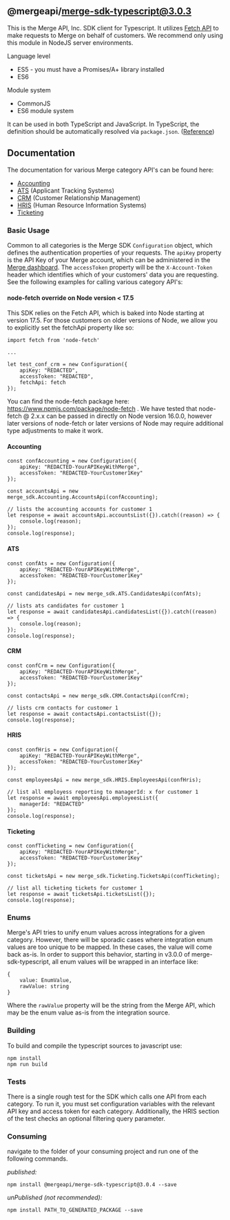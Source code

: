 ## @mergeapi/merge-sdk-typescript@3.0.3

This is the Merge API, Inc. SDK client for Typescript. It utilizes [Fetch API](https://fetch.spec.whatwg.org/) to
make requests to Merge on behalf of customers. We recommend only using this module in NodeJS server environments.

Language level

- ES5 - you must have a Promises/A+ library installed
- ES6

Module system

- CommonJS
- ES6 module system

It can be used in both TypeScript and JavaScript. In TypeScript, the definition should be automatically resolved via `package.json`. ([Reference](http://www.typescriptlang.org/docs/handbook/typings-for-npm-packages.html))

## Documentation

The documentation for various Merge category API's can be found here:

- [Accounting](https://www.merge.dev/docs/accounting/overview/)
- [ATS](https://www.merge.dev/docs/ats/overview/) (Applicant Tracking Systems)
- [CRM](https://www.merge.dev/docs/crm/overview/) (Customer Relationship Management)
- [HRIS](https://www.merge.dev/docs/hris/overview/) (Human Resource Information Systems)
- [Ticketing](https://www.merge.dev/docs/ticketing/overview/)

### Basic Usage

Common to all categories is the Merge SDK `Configuration` object, which defines the authentication properties of
your requests. The `apiKey` property is the API Key of your Merge account, which can be administered in the
[Merge dashboard](https://app.merge.dev/configuration/keys). The `accessToken` property will be the
`X-Account-Token` header which identifies which of your customers' data you are requesting. See the following
examples for calling various category API's:

#### node-fetch override on Node version < 17.5

This SDK relies on the Fetch API, which is baked into Node starting at version 17.5. For those customers on older
versions of Node, we allow you to explicitly set the fetchApi property like so:

```
import fetch from 'node-fetch'

...

let test_conf_crm = new Configuration({
    apiKey: "REDACTED",
    accessToken: "REDACTED",
    fetchApi: fetch
});
```

You can find the node-fetch package here: https://www.npmjs.com/package/node-fetch . We have tested that
node-fetch @ 2.x.x can be passed in directly on Node version 16.0.0, however later versions of node-fetch or later
versions of Node may require additional type adjustments to make it work.

#### Accounting

```
const confAccounting = new Configuration({
    apiKey: "REDACTED-YourAPIKeyWithMerge",
    accessToken: "REDACTED-YourCustomer1Key"
});

const accountsApi = new merge_sdk.Accounting.AccountsApi(confAccounting);

// lists the accounting accounts for customer 1
let response = await accountsApi.accountsList({}).catch((reason) => {
    console.log(reason);
});
console.log(response);
```

#### ATS

```
const confAts = new Configuration({
    apiKey: "REDACTED-YourAPIKeyWithMerge",
    accessToken: "REDACTED-YourCustomer1Key"
});

const candidatesApi = new merge_sdk.ATS.CandidatesApi(confAts);

// lists ats candidates for customer 1
let response = await candidatesApi.candidatesList({}).catch((reason) => {
    console.log(reason);
});
console.log(response);
```

#### CRM

```
const confCrm = new Configuration({
    apiKey: "REDACTED-YourAPIKeyWithMerge",
    accessToken: "REDACTED-YourCustomer1Key"
});

const contactsApi = new merge_sdk.CRM.ContactsApi(confCrm);

// lists crm contacts for customer 1
let response = await contactsApi.contactsList({});
console.log(response);
```

#### HRIS

```
const confHris = new Configuration({
    apiKey: "REDACTED-YourAPIKeyWithMerge",
    accessToken: "REDACTED-YourCustomer1Key"
});

const employeesApi = new merge_sdk.HRIS.EmployeesApi(confHris);

// list all employess reporting to managerId: x for customer 1
let response = await employeesApi.employeesList({
    managerId: "REDACTED"
});
console.log(response);
```

#### Ticketing

```
const confTicketing = new Configuration({
    apiKey: "REDACTED-YourAPIKeyWithMerge",
    accessToken: "REDACTED-YourCustomer1Key"
});

const ticketsApi = new merge_sdk.Ticketing.TicketsApi(confTicketing);

// list all ticketing tickets for customer 1
let response = await ticketsApi.ticketsList({});
console.log(response);
```

### Enums

Merge's API tries to unify enum values across integrations for a given category. However, there will be
sporadic cases where integration enum values are too unique to be mapped. In these cases, the value will
come back as-is. In order to support this behavior, starting in v3.0.0 of merge-sdk-typescript, all enum
values will be wrapped in an interface like:

```
{
    value: EnumValue,
    rawValue: string
}
```

Where the `rawValue` property will be the string from the Merge API, which may be the enum value as-is
from the integration source.

### Building

To build and compile the typescript sources to javascript use:

```
npm install
npm run build
```

### Tests

There is a single rough test for the SDK which calls one API from each category. To run it, you must set
configuration variables with the relevant API key and access token for each category. Additionally, the HRIS
section of the test checks an optional filtering query parameter.

### Consuming

navigate to the folder of your consuming project and run one of the following commands.

_published:_

```
npm install @mergeapi/merge-sdk-typescript@3.0.4 --save
```

_unPublished (not recommended):_

```
npm install PATH_TO_GENERATED_PACKAGE --save
```
